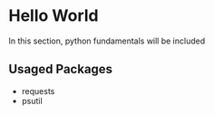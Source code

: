 # Hello World

In this section, python fundamentals will be included

## Usaged Packages

- requests
- psutil
